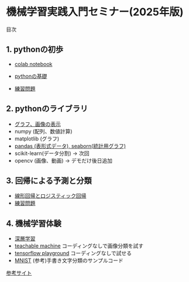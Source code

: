 ﻿# 機械学習実践入門セミナー(2025年版)

目次

## 1. pythonの初歩

* [colab notebook](1/1.ipynb)
* [pythonの基礎](1/1a.ipynb)

* [練習問題](1/ex1.ipynb)

## 2. pythonのライブラリ

* [グラフ、画像の表示](2/2.ipynb)
* numpy (配列、数値計算)
* matplotlib (グラフ)
* [pandas (表形式データ), seaborn(統計用グラフ)](2/2a.ipynb)
* scikit-learn(データ分割) → 次回
* opencv (画像、動画) → デモだけ後日追加

## 3. 回帰による予測と分類

* [線形回帰とロジスティック回帰](3/3.ipynb)
* [練習問題](3/ex3.ipynb)

## 4. 機械学習体験

* [深層学習](4/4.ipynb)
* [teachable machine](4/4b.ipynb) コーディングなしで画像分類を試す
* [tensorflow playground](https://playground.tensorflow.org) コーディングなしで試せる
* [MNIST](4/mnist.ipynb) (参考)手書き文字分類のサンプルコード

[参考サイト](./sites.md)



